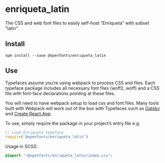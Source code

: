 
# enriqueta_latin

The CSS and web font files to easily self-host “Enriqueta” with subset "latin".

## Install

`npm install --save @openfonts/enriqueta_latin`

## Use

Typefaces assume you’re using webpack to process CSS and files. Each typeface
package includes all necessary font files (woff2, woff) and a CSS file with
font-face declarations pointing at these files.

You will need to have webpack setup to load css and font files. Many tools built
with Webpack will work out of the box with Typefaces such as [Gatsby](https://github.com/gatsbyjs/gatsby)
and [Create React App](https://github.com/facebookincubator/create-react-app).

To use, simply require the package in your project’s entry file e.g.

```javascript
// Load Enriqueta typeface
require('@openfonts/enriqueta_latin')
```

Usage in SCSS:
```scss
@import "~@openfonts/enriqueta_latin/index.css";
```
